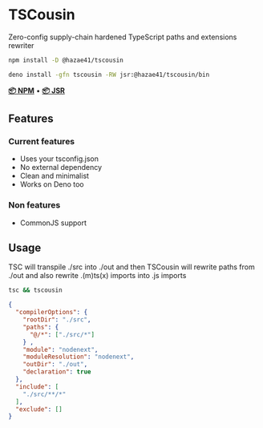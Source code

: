 # TSCousin

Zero-config supply-chain hardened TypeScript paths and extensions rewriter

```bash
npm install -D @hazae41/tscousin
```

```bash
deno install -gfn tscousin -RW jsr:@hazae41/tscousin/bin
```

[**📦 NPM**](https://www.npmjs.com/package/@hazae41/tscousin) • [**📦 JSR**](https://jsr.io/@hazae41/tscousin)

## Features

### Current features
- Uses your tsconfig.json
- No external dependency
- Clean and minimalist
- Works on Deno too

### Non features
- CommonJS support

## Usage

TSC will transpile ./src into ./out and then TSCousin will rewrite paths from ./out and also rewrite .(m)ts(x) imports into .js imports

```bash
tsc && tscousin
```

```json
{
  "compilerOptions": {
    "rootDir": "./src",
    "paths": {
      "@/*": ["./src/*"]
    } ,
    "module": "nodenext",
    "moduleResolution": "nodenext",
    "outDir": "./out",
    "declaration": true
  },
  "include": [
    "./src/**/*"
  ],
  "exclude": []
}
```